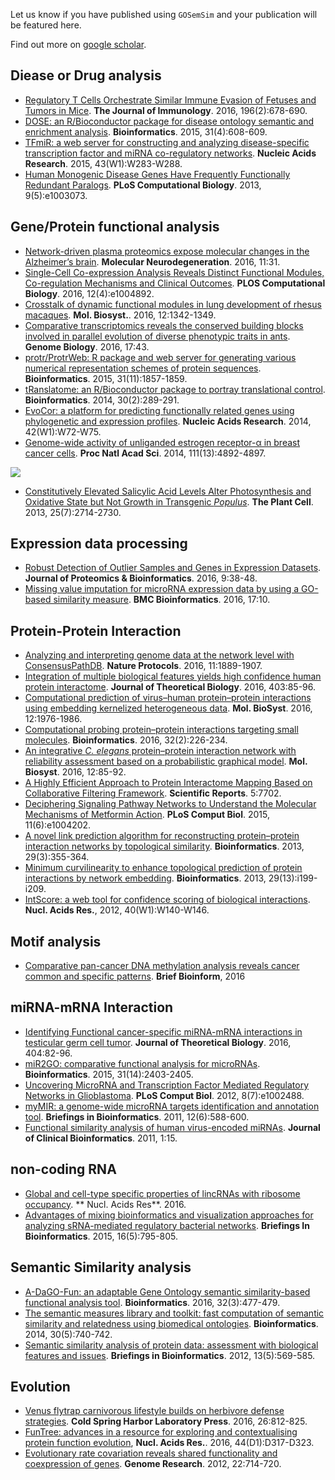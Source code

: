 <!-- addtoany:= -->

<link rel="stylesheet" href="https://guangchuangyu.github.io/css/font-awesome.min.css">
<link rel="stylesheet" href="https://guangchuangyu.github.io/css/academicons.min.css">


Let us know if you have published using `GOSemSim` and your publication will be featured here.


<!-- citation:=tuHXwOkdijsC:=9484177541993722322 -->

<!-- article_citation:=tuHXwOkdijsC -->


Find out more on [<i class="ai ai-google-scholar"></i> google scholar](https://scholar.google.com.hk/scholar?oi=bibs&hl=en&cites=9484177541993722322).

## Diease or Drug analysis
 
+ [Regulatory T Cells Orchestrate Similar Immune Evasion of Fetuses and Tumors in Mice](http://dx.doi.org/10.4049/jimmunol.1501834). **The Journal of Immunology**. 2016, 196(2):678-690.
+ [DOSE: an R/Bioconductor package for disease ontology semantic and enrichment analysis](http://bioinformatics.oxfordjournals.org/content/31/4/608.short). **Bioinformatics**. 2015, 31(4):608-609.
+ [TFmiR: a web server for constructing and analyzing disease-specific transcription factor and miRNA co-regulatory networks](http://nar.oxfordjournals.org/content/43/W1/W283.short). **Nucleic Acids Research**. 2015, 43(W1):W283-W288.
+ [Human Monogenic Disease Genes Have Frequently Functionally Redundant Paralogs](http://journals.plos.org/ploscompbiol/article?id=10.1371/journal.pcbi.1003073). **PLoS Computational Biology**. 2013, 9(5):e1003073.

## Gene/Protein functional analysis

+ [Network-driven plasma proteomics expose molecular changes in the Alzheimer’s brain](http://dx.doi.org/10.1186/s13024-016-0095-2). **Molecular Neurodegeneration**. 2016, 11:31.
+ [Single-Cell Co-expression Analysis Reveals Distinct Functional Modules, Co-regulation Mechanisms and Clinical Outcomes](http://dx.doi.org/10.1371/journal.pcbi.1004892). **PLOS Computational Biology**. 2016, 12(4):e1004892.
+ [Crosstalk of dynamic functional modules in lung development of rhesus macaques](http://dx.doi.org/10.1039/C5MB00881F>). **Mol. Biosyst.**. 2016, 12:1342-1349.
+ [Comparative transcriptomics reveals the conserved building blocks involved in parallel evolution of diverse phenotypic traits in ants](http://dx.doi.org/10.1186/s13059-016-0902-7). **Genome Biology**. 2016, 17:43.
+ [protr/ProtrWeb: R package and web server for generating various numerical representation schemes of protein sequences](http://bioinformatics.oxfordjournals.org/content/31/11/1857). **Bioinformatics**. 2015, 31(11):1857-1859.
+ [tRanslatome: an R/Bioconductor package to portray translational control](http://bioinformatics.oxfordjournals.org/content/30/2/289.short). **Bioinformatics**. 2014, 30(2):289-291.
+ [EvoCor: a platform for predicting functionally related genes using phylogenetic and expression profiles](https://nar.oxfordjournals.org/content/early/2014/05/21/nar.gku442.short). **Nucleic Acids Research**. 2014, 42(W1):W72-W75.
+ [Genome-wide activity of unliganded estrogen receptor-α in breast cancer cells](http://www.pnas.org/content/111/13/4892.short). **Proc Natl Acad Sci**. 2014, 111(13):4892-4897.

![](featured_img/2014PNAS.png)

+ [Constitutively Elevated Salicylic Acid Levels Alter Photosynthesis and Oxidative State but Not Growth in Transgenic *Populus*](http://www.plantcell.org/content/25/7/2714.short). **The Plant Cell**. 2013, 25(7):2714-2730.

## Expression data processing

+ [Robust Detection of Outlier Samples and Genes in Expression Datasets](http://dx.doi.org/10.4172/jpb.1000387). **Journal of Proteomics & Bioinformatics**. 2016, 9:38-48.
+ [Missing value imputation for microRNA expression data by using a GO-based similarity measure](http://dx.doi.org/10.1186/s12859-015-0853-0>). **BMC Bioinformatics**. 2016, 17:10.

## Protein-Protein Interaction

+ [Analyzing and interpreting genome data at the network level with ConsensusPathDB](http://www.nature.com/nprot/journal/v11/n10/abs/nprot.2016.117.html). **Nature Protocols**. 2016, 11:1889-1907.
+ [Integration of multiple biological features yields high confidence human protein interactome](http://dx.doi.org/10.1016/j.jtbi.2016.05.020>). **Journal of Theoretical Biology**. 2016, 403:85-96.
+ [Computational prediction of virus–human protein–protein interactions using embedding kernelized heterogeneous data](http://dx.doi.org/10.1039/C6MB00065G>). **Mol. BioSyst**. 2016, 12:1976-1986.
+ [Computational probing protein–protein interactions targeting small molecules](http://dx.doi.org/10.1093/bioinformatics/btv528>). **Bioinformatics**. 2016, 32(2):226-234.
+ [An integrative *C. elegans* protein–protein interaction network with reliability assessment based on a probabilistic graphical model](http://dx.doi.org/10.1039/C5MB00417A>). **Mol. Biosyst**. 2016, 12:85-92.
+ [A Highly Efficient Approach to Protein Interactome Mapping Based on Collaborative Filtering Framework](http://www.nature.com/articles/srep07702?WT.ec_id=SREP-20150113). **Scientific Reports**. 5:7702.
+ [Deciphering Signaling Pathway Networks to Understand the Molecular Mechanisms of Metformin Action](http://journals.plos.org/ploscompbiol/article?id=10.1371/journal.pcbi.1004202). **PLoS Comput Biol**. 2015, 11(6):e1004202.
+ [A novel link prediction algorithm for reconstructing protein–protein interaction networks by topological similarity](http://bioinformatics.oxfordjournals.org/content/29/3/355.short). **Bioinformatics**. 2013, 29(3):355-364.
+ [Minimum curvilinearity to enhance topological prediction of protein interactions by network embedding](http://bioinformatics.oxfordjournals.org/content/29/13/i199.short). **Bioinformatics**. 2013, 29(13):i199-i209.
+ [IntScore: a web tool for confidence scoring of biological interactions](https://nar.oxfordjournals.org/content/40/W1/W140.short). **Nucl. Acids Res.**, 2012, 40(W1):W140-W146.

## Motif analysis

+ [Comparative pan-cancer DNA methylation analysis reveals cancer common and specific patterns](http://dx.doi.org/10.1093/bib/bbw063). **Brief Bioinform**, 2016


## miRNA-mRNA Interaction

+ [Identifying Functional cancer-specific miRNA-mRNA interactions in testicular germ cell tumor](http://dx.doi.org/10.1016/j.jtbi.2016.05.026>). **Journal of Theoretical Biology**. 2016, 404:82-96.
+ [miR2GO: comparative functional analysis for microRNAs](http://bioinformatics.oxfordjournals.org/content/31/14/2403). **Bioinformatics**. 2015, 31(14):2403-2405.
+ [Uncovering MicroRNA and Transcription Factor Mediated Regulatory Networks in Glioblastoma](http://journals.plos.org/ploscompbiol/article?id=10.1371/journal.pcbi.1002488). **PLoS Comput Biol**. 2012, 8(7):e1002488.
+ [myMIR: a genome-wide microRNA targets identification and annotation tool](https://bib.oxfordjournals.org/content/12/6/588.short). **Briefings in Bioinformatics**. 2011, 12(6):588-600.
+ [Functional similarity analysis of human virus-encoded miRNAs](https://jclinbioinformatics.biomedcentral.com/articles/10.1186/2043-9113-1-15). **Journal of Clinical Bioinformatics**. 2011, 1:15.

## non-coding RNA

+ [Global and cell-type specific properties of lincRNAs with ribosome occupancy](http://nar.oxfordjournals.org/content/early/2016/10/12/nar.gkw909.full). ** Nucl. Acids Res**. 2016.
+ [Advantages of mixing bioinformatics and visualization approaches for analyzing sRNA-mediated regulatory bacterial networks](https://bib.oxfordjournals.org/content/early/2014/12/03/bib.bbu045.short). **Briefings In Bioinformatics**. 2015, 16(5):795-805.


## Semantic Similarity analysis

+ [A-DaGO-Fun: an adaptable Gene Ontology semantic similarity-based functional analysis tool](http://bioinformatics.oxfordjournals.org/content/32/3/477.short). **Bioinformatics**. 2016, 32(3):477-479.
+ [The semantic measures library and toolkit: fast computation of semantic similarity and relatedness using biomedical ontologies](http://bioinformatics.oxfordjournals.org/content/30/5/740.short). **Bioinformatics**. 2014, 30(5):740-742.
+ [Semantic similarity analysis of protein data: assessment with biological features and issues](https://bib.oxfordjournals.org/content/13/5/569.short). **Briefings in Bioinformatics**. 2012, 13(5):569-585.

## Evolution

+ [Venus flytrap carnivorous lifestyle builds on herbivore defense strategies](http://dx.doi.org/10.1101/gr.202200.115). **Cold Spring Harbor Laboratory Press**. 2016, 26:812-825.
+ [FunTree: advances in a resource for exploring and contextualising protein function evolution](http://dx.doi.org/10.1093/nar/gkv1274), **Nucl. Acids Res.**. 2016, 44(D1):D317-D323.
+ [Evolutionary rate covariation reveals shared functionality and coexpression of genes](http://genome.cshlp.org/content/22/4/714.short). **Genome Research**. 2012, 22:714-720.

